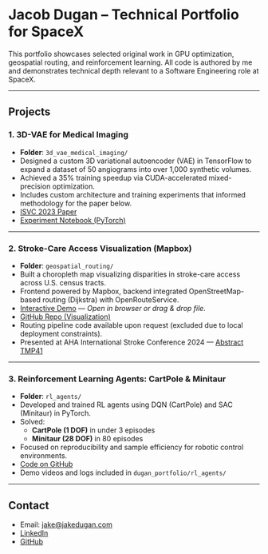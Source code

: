 # Jacob Dugan – Technical Portfolio for SpaceX

This portfolio showcases selected original work in GPU optimization, geospatial routing, and reinforcement learning. All code is authored by me and demonstrates technical depth relevant to a Software Engineering role at SpaceX.

---

## Projects

### 1. 3D-VAE for Medical Imaging
- **Folder**: `3d_vae_medical_imaging/`
- Designed a custom 3D variational autoencoder (VAE) in TensorFlow to expand a dataset of 50 angiograms into over 1,000 synthetic volumes.
- Achieved a 35% training speedup via CUDA-accelerated mixed-precision optimization.
- Includes custom architecture and training experiments that informed methodology for the paper below.
- [ISVC 2023 Paper](3d_vae_medical_imaging/3D_Reconstruction_from_2D_Cerebral_Angiograms_as_a_Volumetric_Denoising_Problem.pdf)
- [Experiment Notebook (PyTorch)](3d_vae_medical_imaging/3D-VAE_PyTorch.ipynb)

---

### 2. Stroke-Care Access Visualization (Mapbox)
- **Folder**: `geospatial_routing/`
- Built a choropleth map visualizing disparities in stroke-care access across U.S. census tracts.
- Frontend powered by Mapbox, backend integrated OpenStreetMap-based routing (Dijkstra) with OpenRouteService.
- [Interactive Demo](geospatial_routing/US_Stroke_Centers.html) — *Open in browser or drag & drop file.*
- [GitHub Repo (Visualization)](https://github.com/jakedugi/census_tract_visualizer)
- Routing pipeline code available upon request (excluded due to local deployment constraints).
- Presented at AHA International Stroke Conference 2024 — [Abstract TMP41](https://www.ahajournals.org/doi/10.1161/str.55.suppl_1.TMP41)

---

### 3. Reinforcement Learning Agents: CartPole & Minitaur
- **Folder**: `rl_agents/`
- Developed and trained RL agents using DQN (CartPole) and SAC (Minitaur) in PyTorch.
- Solved:
  - **CartPole (1 DOF)** in under 3 episodes
  - **Minitaur (28 DOF)** in 80 episodes
- Focused on reproducibility and sample efficiency for robotic control environments.
- [Code on GitHub](https://github.com/jakedugi/simulation_enviroments_guest_lecture)
- Demo videos and logs included in `dugan_portfolio/rl_agents/`

---

## Contact

- Email: [jake@jakedugan.com](mailto:jake@jakedugan.com)  
- [LinkedIn](https://linkedin.com/in/jakedugan)  
- [GitHub](https://github.com/jakedugi)  

